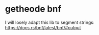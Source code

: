 # getheode bnf

I will losely adapt this lib to segment strings: https://docs.rs/bnf/latest/bnf/#output
